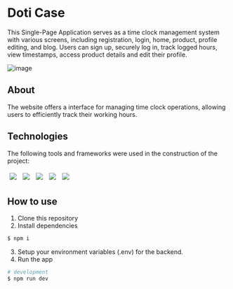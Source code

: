 # Doti Case
This Single-Page Application serves as a time clock management system with various screens, including registration, 
login, home, product, profile editing, and blog. Users can sign up, securely log in, track logged hours, 
view timestamps, access product details and edit their profile.

![image](https://github.com/marquezintop/doti-case/assets/121268625/c5a4e8b6-b07a-4ea1-9a83-847c5b297dff)


## About
The website offers a interface for managing time clock operations, allowing users to efficiently track their working hours.

## Technologies
The following tools and frameworks were used in the construction of the project:
<p>
  <img style='margin: 5px;' src='https://img.shields.io/badge/JavaScript-323330?style=for-the-badge&logo=javascript&logoColor=F7DF1E'/>
  <img style='margin: 5px;' src='https://img.shields.io/badge/React-20232A?style=for-the-badge&logo=react&logoColor=61DAFB'/>
  <img style='margin: 5px;' src='https://img.shields.io/badge/React_Router-CA4245?style=for-the-badge&logo=react-router&logoColor=white'/>
  <img style='margin: 5px;' src='https://img.shields.io/badge/styled--components-DB7093?style=for-the-badge&logo=styled-components&logoColor=white'/>
  <img style='margin: 5px;' src='https://img.shields.io/badge/HTML5-E34F26?style=for-the-badge&logo=html5&logoColor=white'/>
</p>

## How to use
1. Clone this repository
2. Install dependencies
```bash
$ npm i
```

3. Setup your environment variables (.env) for the backend.
4. Run the app
```bash
# development
$ npm run dev
